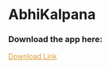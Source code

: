 # AbhiKalpana



<p><h3>Download the app here: </h3></p>
<a href="https://firebasestorage.googleapis.com/v0/b/github-storage-2dd6e.appspot.com/o/AbhiKalpana%200.0.apk?alt=media&token=b324e237-97fa-4a0f-925e-f24ddc295395" download="newname" target="_blank" class="et_pb_button" style="color: #dd9933;">Download Link</a>



